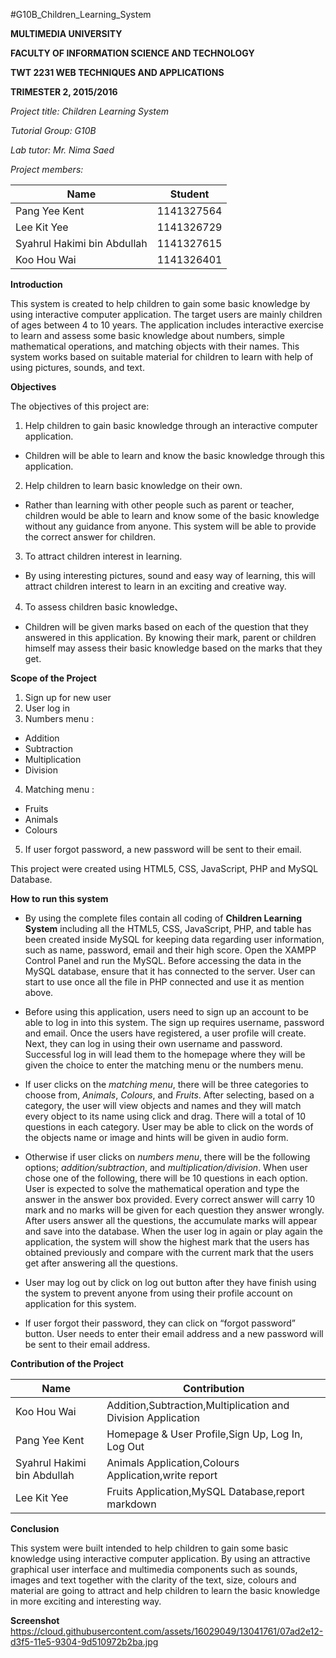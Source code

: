 #G10B_Children_Learning_System

**MULTIMEDIA UNIVERSITY**

**FACULTY OF INFORMATION SCIENCE AND TECHNOLOGY**

**TWT 2231 WEB TECHNIQUES AND APPLICATIONS**

**TRIMESTER 2, 2015/2016**

_Project title: Children Learning System_

_Tutorial Group: G10B_

_Lab tutor: Mr. Nima Saed_

_Project members:_	

Name | Student
-----|--------
Pang Yee Kent | 1141327564
Lee Kit Yee | 1141326729
Syahrul Hakimi bin Abdullah | 1141327615
Koo Hou Wai | 1141326401

**Introduction**

This system is created to help children to gain some basic knowledge by using interactive computer application. The target users are mainly children of ages between 4 to 10 years.  The application includes interactive exercise to learn and assess some basic knowledge about numbers, simple mathematical operations, and matching objects with their names. This system works based on suitable material for children to learn with help of using pictures, sounds, and text.

**Objectives**

The objectives of this project are:

1. Help children to gain basic knowledge through an interactive computer application. 

 * Children will be able to learn and know the basic knowledge through this application.

2. Help children to learn basic knowledge on their own.

 * Rather than learning with other people such as parent or teacher, children would be able to learn and know some of the basic          knowledge without any guidance from anyone. This system will be able to provide the correct answer for children.

3. To attract children interest in learning.

 * By using interesting pictures, sound and easy way of learning, this will attract children interest to learn in an exciting and        creative way.

4. To assess children basic knowledge、

 * Children will be given marks based on each of the question that they answered in this application. By knowing their mark, parent      or children himself may assess their basic knowledge based on the marks that they get.

**Scope of the Project**

1. Sign up for new user
2. User log in
3. Numbers menu :

 - Addition
 - Subtraction
 - Multiplication
 - Division

4. Matching menu :

 - Fruits
 - Animals
 - Colours

5. If user forgot password, a new password will be sent to their email.

This project were created using HTML5, CSS, JavaScript, PHP and MySQL Database.

**How to run this system**

- By using the complete files contain all coding of **Children Learning System** including all the HTML5, CSS, JavaScript, PHP, and table has been created inside MySQL for keeping data regarding user information, such as name, password, email and their high score.  Open the XAMPP Control Panel and run the MySQL. Before accessing the data in the MySQL database, ensure that it has connected to the server. User can start to use once all the file in PHP connected and use it as mention above.

- Before using this application, users need to sign up an account to be able to log in into this system.  The sign up requires username, password and email. Once the users have registered, a user profile will create. Next, they can log in using their own username and password. Successful log in will lead them to the homepage where they will be given the choice to enter the matching menu or the numbers menu.

- If user clicks on the _matching menu_, there will be three categories to choose from, _Animals_, _Colours_, and _Fruits_. After selecting, based on a category, the user will view objects and names and they will match every object to its name using click and drag. There will a total of 10 questions in each category. User may be able to click on the words of the objects name or image and hints will be given in audio form.  

- Otherwise if user clicks on _numbers menu_, there will be the following options; _addition/subtraction_, and _multiplication/division_. When user chose one of the following, there will be 10 questions in each option. User is expected to solve the mathematical operation and type the answer in the answer box provided. Every correct answer will carry 10 mark and no marks will be given for each question they answer wrongly. After users answer all the questions, the accumulate marks will appear and save into the database. When the user log in again or play again the application, the system will show the highest mark that the users has obtained previously and compare with the current mark that the users get after answering all the questions. 

- User may log out by click on log out button after they have finish using the system to prevent anyone from using their profile account on application for this system.

- If user forgot their password, they can click on “forgot password” button. User needs to enter their email address and a new password will be sent to their email address. 


**Contribution of the Project**

Name |	Contribution
--------|-------------
Koo Hou Wai |	Addition,Subtraction,Multiplication and Division Application
Pang Yee Kent |	Homepage & User Profile,Sign Up, Log In, Log Out
Syahrul Hakimi bin Abdullah | Animals Application,Colours Application,write report
Lee Kit Yee |	Fruits Application,MySQL Database,report markdown

**Conclusion**
<p>This system were built intended to help children to gain some basic knowledge using interactive
computer application. By using an attractive graphical user interface and multimedia components such as sounds, images and text together with the clarity of the text, size, colours and material are going to attract and help children to learn the basic knowledge in more exciting and interesting way.</p>

**Screenshot**
https://cloud.githubusercontent.com/assets/16029049/13041761/07ad2e12-d3f5-11e5-9304-9d510972b2ba.jpg
